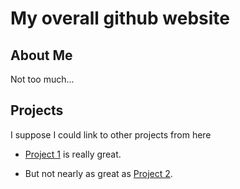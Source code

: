 # My overall github website

## About Me
Not too much...

## Projects
I suppose I could link to other projects from here

* [Project 1](http://epid.github.com/project1) is really great.

* But not nearly as great as [Project 2](http://epid.github.com/project2).

